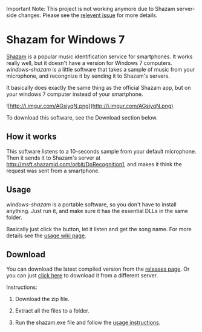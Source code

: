Important Note: This project is not working anymore due to Shazam server-side changes. Please see the [relevent issue](https://github.com/tomer8007/windows-shazam/issues/4) for more details.

# Shazam for Windows 7 #
[Shazam](http://www.shazam.com) is a popular music identification service for smartphones.
It works really well, but it doesn't have a version for Windows 7 computers.
_windows-shazam_ is a little software that takes a sample of music from your microphone, and recongnize it by sending it to Shazam's servers.

It basically does exactly the same thing as the official Shazam app, but on your windows 7 computer instead of your smartphone.

![http://i.imgur.com/AGsiyqN.png](http://i.imgur.com/AGsiyqN.png)

To download this software, see the Download section below.

## How it works ##
This software listens to a 10-seconds sample from your default microphone. Then it sends it to Shazam's server at http://msft.shazamid.com/orbit/DoRecognition1, and makes it think the request was sent from a smartphone.

## Usage ##
_windows-shazam_ is a portable software, so you don't have to install anything. Just run it, and make sure it has the essential DLLs in the same folder.

Basically just click the button, let it listen and get the song name. For more details see the [usage wiki page](https://github.com/tomer8007/windows-shazam/wiki/Usage).

## Download ##
You can download the latest compiled version from the [releases page](https://github.com/tomer8007/windows-shazam/releases).
Or you can just [click here](https://drive.google.com/uc?id=0B_iaVLWNgnHPXzkxOXg1MDhtTVE&export=download) to download it from a different server.

Instructions:

1. Download the zip file.

2. Extract all the files to a folder.

3. Run the shazam.exe file and follow the [usage instructions](https://github.com/tomer8007/windows-shazam/wiki/Usage).
